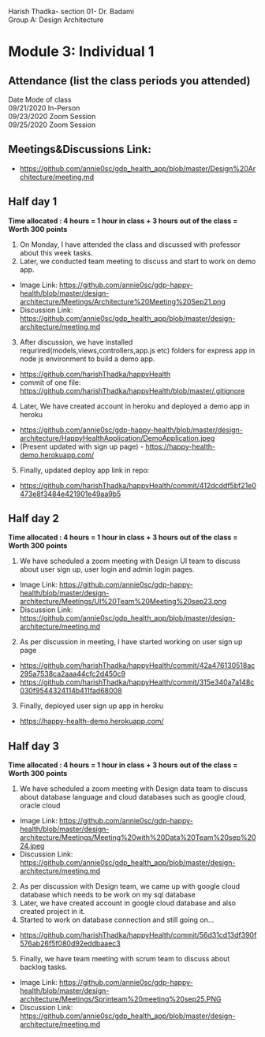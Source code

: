 Harish Thadka- section 01- Dr. Badami  
Group A: Design Architecture
# Module 3: Individual 1

## Attendance (list the class periods you attended)

Date    Mode of class  
09/21/2020 In-Person  
09/23/2020 Zoom Session  
09/25/2020 Zoom Session  

## Meetings&Discussions Link:
- https://github.com/annie0sc/gdp_health_app/blob/master/Design%20Architecture/meeting.md

 ## Half day 1
**Time allocated : 4 hours = 1 hour in class + 3 hours out of the class = Worth 300 points**
1. On Monday, I have attended the class and discussed with professor about this week tasks.
2. Later, we conducted team meeting to discuss and start to work on demo app.
- Image Link: https://github.com/annie0sc/gdp-happy-health/blob/master/design-architecture/Meetings/Architecture%20Meeting%20Sep21.png
- Discussion Link:  https://github.com/annie0sc/gdp_health_app/blob/master/design-architecture/meeting.md
3. After discussion, we have installed requrired(models,views,controllers,app.js etc) folders for express app in node js environment to build a demo app.
- https://github.com/harishThadka/happyHealth
- commit of one file: https://github.com/harishThadka/happyHealth/blob/master/.gitignore
4. Later, We have created account in heroku and deployed a demo app in heroku
- https://github.com/annie0sc/gdp-happy-health/blob/master/design-architecture/HappyHealthApplication/DemoApplication.jpeg
- (Present updated with sign up page) - https://happy-health-demo.herokuapp.com/
5. Finally, updated deploy app link in repo:
- https://github.com/harishThadka/happyHealth/commit/412dcddf5bf21e0473e8f3484e421901e49aa9b5

 ## Half day 2
 **Time allocated : 4 hours = 1 hour in class + 3 hours out of the class = Worth 300 points**  
 1. We have scheduled a zoom meeting with Design UI team to discuss about user sign up, user login and admin login pages.
 - Image Link: https://github.com/annie0sc/gdp-happy-health/blob/master/design-architecture/Meetings/UI%20Team%20Meeting%20sep23.png
  - Discussion Link: https://github.com/annie0sc/gdp_health_app/blob/master/design-architecture/meeting.md
 2. As per discussion in meeting, I have started working on user sign up page
 - https://github.com/harishThadka/happyHealth/commit/42a476130518ac295a7538ca2aaa44cfc2d450c9
 - https://github.com/harishThadka/happyHealth/commit/315e340a7a148c030f9544324114b411fad68008
 3. Finally, deployed user sign up app in heroku
 - https://happy-health-demo.herokuapp.com/
 
 ## Half day 3
 **Time allocated : 4 hours = 1 hour in class + 3 hours out of the class = Worth 300 points**   
1. We have scheduled a zoom meeting with Design data team to discuss about database language and cloud databases such as google cloud, oracle cloud
- Image Link: https://github.com/annie0sc/gdp-happy-health/blob/master/design-architecture/Meetings/Meeting%20with%20Data%20Team%20sep%2024.jpeg
- Discussion Link:  https://github.com/annie0sc/gdp_health_app/blob/master/design-architecture/meeting.md
2. As per discussion with Design team, we came up with google cloud database which needs to be work on my sql database
3. Later, we have created account in google cloud database and also created project in it.
4. Started to work on database connection and still going on...
- https://github.com/harishThadka/happyHealth/commit/56d31cd13df390f576ab26f5f080d92eddbaaec3
5. Finally, we have team meeting with scrum team to discuss about backlog tasks.
- Image Link: https://github.com/annie0sc/gdp-happy-health/blob/master/design-architecture/Meetings/Sprinteam%20meeting%20sep25.PNG
- Discussion Link:  https://github.com/annie0sc/gdp_health_app/blob/master/design-architecture/meeting.md

